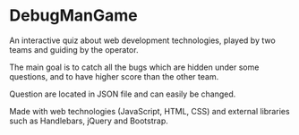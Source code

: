 # DebugManGame

  An interactive quiz about web development technologies,
played by two teams and guiding by the operator.

  The main goal is to catch all the bugs which are hidden
under some questions, and to have higher score than the
other team. 

Question are located in JSON file and can easily be changed.

  Made with web technologies (JavaScript, HTML, CSS) and
external libraries such as Handlebars, jQuery and Bootstrap.
